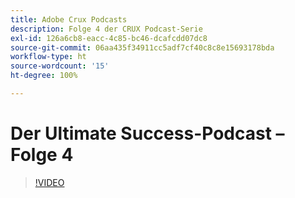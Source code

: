 ```yaml
---
title: Adobe Crux Podcasts
description: Folge 4 der CRUX Podcast-Serie
exl-id: 126a6cb8-eacc-4c85-bc46-dcafcdd07dc8
source-git-commit: 06aa435f34911cc5adf7cf40c8c8e15693178bda
workflow-type: ht
source-wordcount: '15'
ht-degree: 100%

---
```


# Der Ultimate Success-Podcast – Folge 4

>[!VIDEO](https://video.tv.adobe.com/v/3428830?quality=12learn=on)
